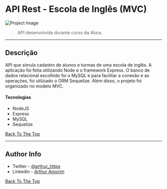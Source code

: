 # API Rest - Escola de Inglês (MVC)

![Project Image](https://blog.academiawashington.com.br/wp-content/uploads/2017/02/saiba-como-montar-uma-escola-de-ingles-com-pouco-dinheiro-1-1000x640.jpeg)

> API desenvolvida durante curso da Alura.

---

## Descrição

API que simula cadastro de alunos e turmas de uma escola de inglês. A aplicação foi feita utilizando Node e o framework Express. O banco de dados relacional escolhido foi o MySQL e para facilitar a conexão e as operações, foi utilziado o ORM Sequelize. Além disso, o projeto foi organizado no modelo MVC. 

#### Tecnologias

- NodeJS
- Express
- MySQL
- Sequelize

[Back To The Top](#read-me-template)

---


## Author Info

- Twitter - [@arthur_https](https://twitter.com/http_ruhtar)
- Linkedin - [Arthur Amorim](https://www.linkedin.com/in/arthur-amorim-bs/)

[Back To The Top](#read-me-template)

